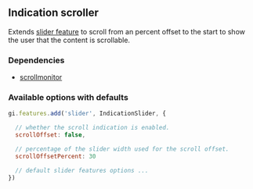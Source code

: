 ## Indication scroller

Extends [slider feature](https://github.com/Goldinteractive/feature-slider) to scroll from an percent offset to the start to show the user that the content is scrollable.

### Dependencies

* [scrollmonitor](https://github.com/stutrek/scrollMonitor)

### Available options with defaults

```js
gi.features.add('slider', IndicationSlider, {

  // whether the scroll indication is enabled.
  scrollOffset: false,

  // percentage of the slider width used for the scroll offset.
  scrollOffsetPercent: 30

  // default slider features options ...
})
```